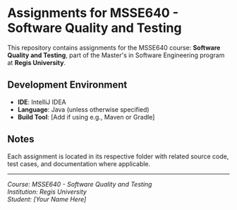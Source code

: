 # Assignments for MSSE640 - Software Quality and Testing

This repository contains assignments for the MSSE640 course: **Software Quality and Testing**, part of the Master's in Software Engineering program at **Regis University**.

## Development Environment

- **IDE**: IntelliJ IDEA
- **Language**: Java (unless otherwise specified)
- **Build Tool**: [Add if using e.g., Maven or Gradle]

## Notes

Each assignment is located in its respective folder with related source code, test cases, and documentation where applicable.

---

*Course: MSSE640 - Software Quality and Testing*  
*Institution: Regis University*  
*Student: [Your Name Here]*
